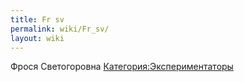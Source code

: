 ```yaml
---
title: Fr sv
permalink: wiki/Fr_sv/
layout: wiki
---
```


Фрося Светогоровна
[Категория:Экспериментаторы](Категория:Экспериментаторы "wikilink")
